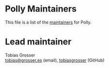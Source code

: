 # Polly Maintainers

This file is a list of the
[maintainers](https://llvm.org/docs/DeveloperPolicy.html#maintainers) for
Polly.

# Lead maintainer

Tobias Grosser \
tobias@grosser.es (email), [tobiasgrosser](https://github.com/tobiasgrosser) (GitHub)